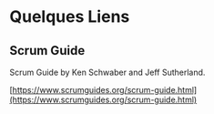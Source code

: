 # Quelques Liens

## Scrum Guide

Scrum Guide by Ken Schwaber and Jeff Sutherland.

[https://www.scrumguides.org/scrum-guide.html](https://www.scrumguides.org/scrum-guide.html)

